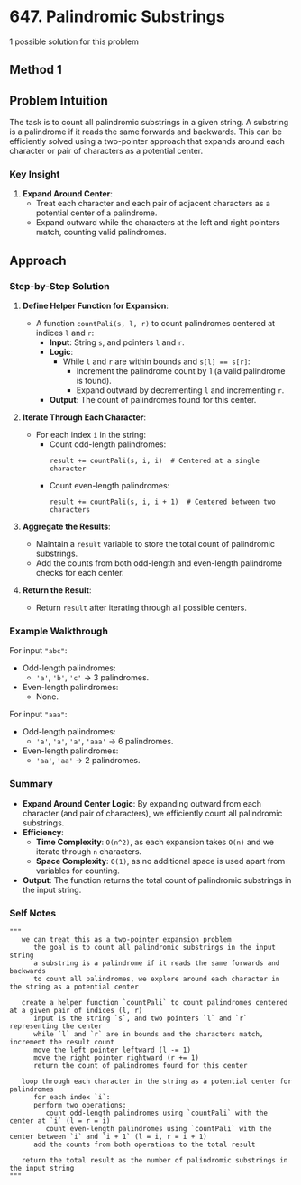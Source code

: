 # 647. Palindromic Substrings

1 possible solution for this problem  

## Method 1

## Problem Intuition
The task is to count all palindromic substrings in a given string. A substring is a palindrome if it reads the same forwards and backwards. This can be efficiently solved using a two-pointer approach that expands around each character or pair of characters as a potential center.

### Key Insight
1. **Expand Around Center**:
   - Treat each character and each pair of adjacent characters as a potential center of a palindrome.
   - Expand outward while the characters at the left and right pointers match, counting valid palindromes.

## Approach

### Step-by-Step Solution

1. **Define Helper Function for Expansion**:
   - A function `countPali(s, l, r)` to count palindromes centered at indices `l` and `r`:
     - **Input**: String `s`, and pointers `l` and `r`.
     - **Logic**:
       - While `l` and `r` are within bounds and `s[l] == s[r]`:
         - Increment the palindrome count by 1 (a valid palindrome is found).
         - Expand outward by decrementing `l` and incrementing `r`.
     - **Output**: The count of palindromes found for this center.

2. **Iterate Through Each Character**:
   - For each index `i` in the string:
     - Count odd-length palindromes:
       ```plaintext
       result += countPali(s, i, i)  # Centered at a single character
       ```
     - Count even-length palindromes:
       ```plaintext
       result += countPali(s, i, i + 1)  # Centered between two characters
       ```

3. **Aggregate the Results**:
   - Maintain a `result` variable to store the total count of palindromic substrings.
   - Add the counts from both odd-length and even-length palindrome checks for each center.

4. **Return the Result**:
   - Return `result` after iterating through all possible centers.

### Example Walkthrough
For input `"abc"`:
- Odd-length palindromes:
  - `'a'`, `'b'`, `'c'` → 3 palindromes.
- Even-length palindromes:
  - None.

For input `"aaa"`:
- Odd-length palindromes:
  - `'a'`, `'a'`, `'a'`, `'aaa'` → 6 palindromes.
- Even-length palindromes:
  - `'aa'`, `'aa'` → 2 palindromes.

### Summary
- **Expand Around Center Logic**: By expanding outward from each character (and pair of characters), we efficiently count all palindromic substrings.
- **Efficiency**:
  - **Time Complexity**: `O(n^2)`, as each expansion takes `O(n)` and we iterate through `n` characters.
  - **Space Complexity**: `O(1)`, as no additional space is used apart from variables for counting.
- **Output**: The function returns the total count of palindromic substrings in the input string.


### Self Notes


```
"""
   we can treat this as a two-pointer expansion problem
      the goal is to count all palindromic substrings in the input string
      a substring is a palindrome if it reads the same forwards and backwards
      to count all palindromes, we explore around each character in the string as a potential center

   create a helper function `countPali` to count palindromes centered at a given pair of indices (l, r)
      input is the string `s`, and two pointers `l` and `r` representing the center
      while `l` and `r` are in bounds and the characters match, increment the result count
      move the left pointer leftward (l -= 1)
      move the right pointer rightward (r += 1)
      return the count of palindromes found for this center

   loop through each character in the string as a potential center for palindromes
      for each index `i`:
      perform two operations:
         count odd-length palindromes using `countPali` with the center at `i` (l = r = i)
         count even-length palindromes using `countPali` with the center between `i` and `i + 1` (l = i, r = i + 1)
      add the counts from both operations to the total result

   return the total result as the number of palindromic substrings in the input string
"""
```
